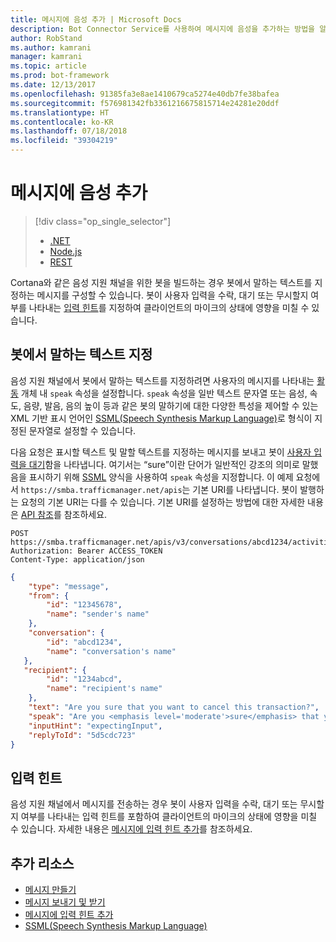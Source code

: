 ```yaml
---
title: 메시지에 음성 추가 | Microsoft Docs
description: Bot Connector Service를 사용하여 메시지에 음성을 추가하는 방법을 알아봅니다.
author: RobStand
ms.author: kamrani
manager: kamrani
ms.topic: article
ms.prod: bot-framework
ms.date: 12/13/2017
ms.openlocfilehash: 91385fa3e8ae1410679ca5274e40db7fe38bafea
ms.sourcegitcommit: f576981342fb3361216675815714e24281e20ddf
ms.translationtype: HT
ms.contentlocale: ko-KR
ms.lasthandoff: 07/18/2018
ms.locfileid: "39304219"
---
```

# <a name="add-speech-to-messages"></a>메시지에 음성 추가
> [!div class="op_single_selector"]
> - [.NET](../dotnet/bot-builder-dotnet-text-to-speech.md)
> - [Node.js](../nodejs/bot-builder-nodejs-text-to-speech.md)
> - [REST](../rest-api/bot-framework-rest-connector-text-to-speech.md)

Cortana와 같은 음성 지원 채널을 위한 봇을 빌드하는 경우 봇에서 말하는 텍스트를 지정하는 메시지를 구성할 수 있습니다. 봇이 사용자 입력을 수락, 대기 또는 무시할지 여부를 나타내는 [입력 힌트](bot-framework-rest-connector-add-input-hints.md)를 지정하여 클라이언트의 마이크의 상태에 영향을 미칠 수 있습니다.

## <a name="specify-text-to-be-spoken-by-your-bot"></a>봇에서 말하는 텍스트 지정

음성 지원 채널에서 봇에서 말하는 텍스트를 지정하려면 사용자의 메시지를 나타내는 [활동][Activity] 개체 내 `speak` 속성을 설정합니다. `speak` 속성을 일반 텍스트 문자열 또는 음성, 속도, 음량, 발음, 음의 높이 등과 같은 봇의 말하기에 대한 다양한 특성을 제어할 수 있는 XML 기반 표시 언어인 <a href="https://msdn.microsoft.com/en-us/library/hh378377(v=office.14).aspx" target="_blank">SSML(Speech Synthesis Markup Language)</a>로 형식이 지정된 문자열로 설정할 수 있습니다. 

다음 요청은 표시할 텍스트 및 말할 텍스트를 지정하는 메시지를 보내고 봇이 [사용자 입력을 대기](bot-framework-rest-connector-add-input-hints.md)함을 나타냅니다. 여기서는 “sure”이란 단어가 일반적인 강조의 의미로 말했음을 표시하기 위해 <a href="https://msdn.microsoft.com/en-us/library/hh378377(v=office.14).aspx" target="_blank">SSML</a> 양식을 사용하여 `speak` 속성을 지정합니다. 이 예제 요청에서 `https://smba.trafficmanager.net/apis`는 기본 URI를 나타냅니다. 봇이 발행하는 요청의 기본 URI는 다를 수 있습니다. 기본 URI를 설정하는 방법에 대한 자세한 내용은 [API 참조](bot-framework-rest-connector-api-reference.md#base-uri)를 참조하세요.

```http
POST https://smba.trafficmanager.net/apis/v3/conversations/abcd1234/activities/5d5cdc723
Authorization: Bearer ACCESS_TOKEN
Content-Type: application/json
```

```json
{
    "type": "message",
    "from": {
        "id": "12345678",
        "name": "sender's name"
    },
    "conversation": {
        "id": "abcd1234",
        "name": "conversation's name"
   },
   "recipient": {
        "id": "1234abcd",
        "name": "recipient's name"
    },
    "text": "Are you sure that you want to cancel this transaction?",
    "speak": "Are you <emphasis level='moderate'>sure</emphasis> that you want to cancel this transaction?",
    "inputHint": "expectingInput",
    "replyToId": "5d5cdc723"
}
```

## <a name="input-hints"></a>입력 힌트

음성 지원 채널에서 메시지를 전송하는 경우 봇이 사용자 입력을 수락, 대기 또는 무시할지 여부를 나타내는 입력 힌트를 포함하여 클라이언트의 마이크의 상태에 영향을 미칠 수 있습니다. 자세한 내용은 [메시지에 입력 힌트 추가](bot-framework-rest-connector-add-input-hints.md)를 참조하세요.

## <a name="additional-resources"></a>추가 리소스

- [메시지 만들기](bot-framework-rest-connector-create-messages.md)
- [메시지 보내기 및 받기](bot-framework-rest-connector-send-and-receive-messages.md)
- [메시지에 입력 힌트 추가](bot-framework-rest-connector-add-input-hints.md)
- <a href="https://msdn.microsoft.com/en-us/library/hh378377(v=office.14).aspx" target="_blank">SSML(Speech Synthesis Markup Language)</a>

[Activity]: bot-framework-rest-connector-api-reference.md#activity-object
